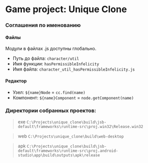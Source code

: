 # Game project: Unique Clone

### Соглашения по именованию
#### Файлы
Модули в файлах .js доступны глобально.  
* Путь до файла: `character/util`  
* Имя функции: `hasPermissibleInfelicity`  
* Имя файла: `character_util_hasPermissibleInfelicity.js`

#### Редактор
* Узел: `${name}Node` = `cc.find(name)`
* Компонент: `${name}Component` = `node.getComponent(name)`

### Директории собранных проектов:
> exe `C:\Projects\unique_clone\build\jsb-default\frameworks\runtime-src\proj.win32\Release.win32`

> web `C:\Projects\unique_clone\build\web-desktop`

> apk `C:\Projects\unique_clone\build\jsb-default\frameworks\runtime-src\proj.android-studio\app\build\outputs\apk\release`
